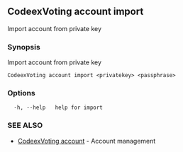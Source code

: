 ## CodeexVoting account import

Import account from private key

### Synopsis

Import account from private key

```
CodeexVoting account import <privatekey> <passphrase>
```

### Options

```
  -h, --help   help for import
```

### SEE ALSO

* [CodeexVoting account](CodeexVoting_account.md)	 - Account management

